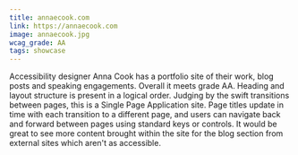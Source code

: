 ```yaml
---
title: annaecook.com
link: https://annaecook.com
image: annaecook.jpg
wcag_grade: AA
tags: showcase
---
```


Accessibility designer Anna Cook has a portfolio site of their work, blog posts and speaking engagements. Overall it meets grade AA. Heading and layout structure is present in a logical order. Judging by the swift transitions between pages, this is a Single Page Application site. Page titles update in time with each transition to a different page, and users can navigate back and forward between pages using standard keys or controls. It would be great to see more content brought within the site for the blog section from external sites which aren't as accessible.
